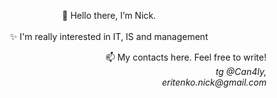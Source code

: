 <p align="center">👋 Hello there, I’m Nick. <br /> <br />✨ I'm really interested in IT, IS and management

<p align="right">📫 My contacts here. Feel free to write!<i><br />tg @Can4ly, <br />eritenko.nick@gmail.com</i></p>

<!---
Can4ly/Can4ly is a ✨ special ✨ repository because its `README.md` (this file) appears on your GitHub profile.
You can click the Preview link to take a look at your changes.
--->
